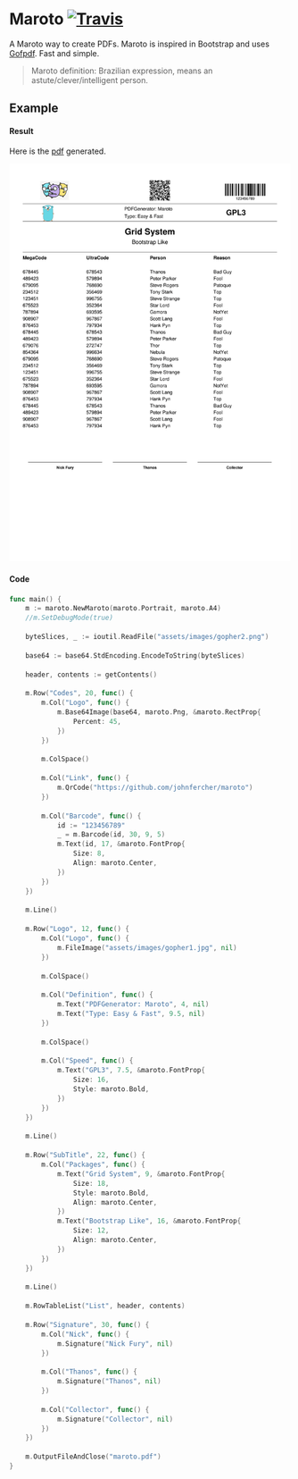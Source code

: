 # Maroto [![Travis](https://img.shields.io/badge/coverage-46.4%25-orange.svg)][travis]
A Maroto way to create PDFs. Maroto is inspired in Bootstrap and uses [Gofpdf](https://github.com/jung-kurt/gofpdf). Fast and simple.

> Maroto definition: Brazilian expression, means an astute/clever/intelligent person.

## Example

#### Result
Here is the [pdf](assets/pdf/maroto.pdf) generated.

![result](assets/images/result.png)

#### Code
```go
func main() {
	m := maroto.NewMaroto(maroto.Portrait, maroto.A4)
	//m.SetDebugMode(true)

	byteSlices, _ := ioutil.ReadFile("assets/images/gopher2.png")

	base64 := base64.StdEncoding.EncodeToString(byteSlices)

	header, contents := getContents()

	m.Row("Codes", 20, func() {
		m.Col("Logo", func() {
			m.Base64Image(base64, maroto.Png, &maroto.RectProp{
				Percent: 45,
			})
		})

		m.ColSpace()

		m.Col("Link", func() {
			m.QrCode("https://github.com/johnfercher/maroto")
		})

		m.Col("Barcode", func() {
			id := "123456789"
			_ = m.Barcode(id, 30, 9, 5)
			m.Text(id, 17, &maroto.FontProp{
				Size: 8,
				Align: maroto.Center,
			})
		})
	})

	m.Line()

	m.Row("Logo", 12, func() {
		m.Col("Logo", func() {
			m.FileImage("assets/images/gopher1.jpg", nil)
		})

		m.ColSpace()

		m.Col("Definition", func() {
			m.Text("PDFGenerator: Maroto", 4, nil)
			m.Text("Type: Easy & Fast", 9.5, nil)
		})

		m.ColSpace()

		m.Col("Speed", func() {
			m.Text("GPL3", 7.5, &maroto.FontProp{
				Size: 16,
				Style: maroto.Bold,
			})
		})
	})

	m.Line()

	m.Row("SubTitle", 22, func() {
		m.Col("Packages", func() {
			m.Text("Grid System", 9, &maroto.FontProp{
				Size: 18,
				Style: maroto.Bold,
				Align: maroto.Center,
			})
			m.Text("Bootstrap Like", 16, &maroto.FontProp{
				Size: 12,
				Align: maroto.Center,
			})
		})
	})

	m.Line()

	m.RowTableList("List", header, contents)

	m.Row("Signature", 30, func() {
		m.Col("Nick", func() {
			m.Signature("Nick Fury", nil)
		})

		m.Col("Thanos", func() {
			m.Signature("Thanos", nil)
		})

		m.Col("Collector", func() {
			m.Signature("Collector", nil)
		})
	})

	m.OutputFileAndClose("maroto.pdf")
}
```

[travis]: https://travis-ci.com/johnfercher/maroto